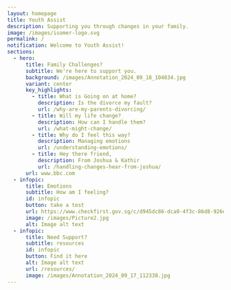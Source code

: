 ```yaml
---
layout: homepage
title: Youth Assist
description: Supporting you through changes in your family.
image: /images/isomer-logo.svg
permalink: /
notification: Welcome to Youth Assist!
sections:
  - hero:
      title: Family Challenges?
      subtitle: We're here to support you.
      background: /images/Annotation_2024_09_18_104834.jpg
      variant: center
      key_highlights:
        - title: What is Going on at home?
          description: Is the divorce my fault?
          url: /why-are-my-parents-divorcing/
        - title: Will my life change?
          description: How can I handle them?
          url: /what-might-change/
        - title: Why do I feel this way?
          description: Managing emotions
          url: /understanding-emotions/
        - title: Hey there friend,
          description: From Joshua & Kathir
          url: /handling-changes-hear-from-joshua/
      url: www.bbc.com
  - infopic:
      title: Emotions
      subtitle: How am I feeling?
      id: infopic
      button: take a test
      url: https://www.checkfirst.gov.sg/c/d945dc86-dca0-4f3c-86d8-926ed5780b4d
      image: /images/Picture2.jpg
      alt: Image alt text
  - infopic:
      title: Need Support?
      subtitle: resources
      id: infopic
      button: Find it here
      alt: Image alt text
      url: /resources/
      image: /images/Annotation_2024_09_17_112338.jpg
---
```

